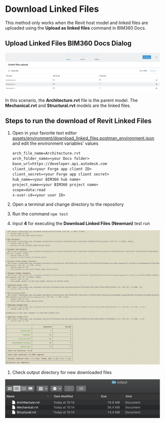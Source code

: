 # Download Linked Files

This method only works when the Revit host model and linked files are uploaded using the **Upload as linked files** command in BIM360 Docs.

## Upload Linked Files BIM360 Docs Dialog

![Upload Linked Files](./media/upload-linked-files.png)

In this scenario, the **Architecture.rvt** file is the parent model. The **Mechanical.rvt** and **Structural.rvt** models are the linked files.

## Steps to run the download of Revit Linked Files

1. Open in your favorite text editor [assets/environment/download_linked_files.postman_environment.json](../assets/environment/download_linked_files.postman_environment.json) and edit the environment variables' values

    ```arch_file_name=Architecture.rvt``` \
    ```arch_folder_name=<your Docs folder>``` \
    ```base_url=https://developer.api.autodesk.com``` \
    ```client_id=<your Forge app client ID>``` \
    ```client_secret=<your Forge app client secret>``` \
    ```hub_name=<your BIM360 hub name>``` \
    ```project_name=<your BIM360 project name>``` \
    ```scope=data:read``` \
    ```x-user-id=<your user ID>```

1. Open a terminal and change directory to the repository

1. Run the command `npm test`

1. Input **4** for executing the **Download Linked Files (Newman)** test run

![Download Linked Files](./media/newman_download_linked_files.png)

1. Check output directory for new downloaded files

![Output Directory](./media/output_download_linked_files.png)
